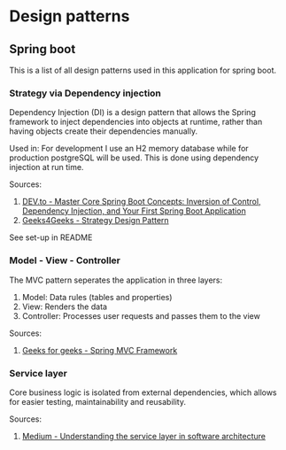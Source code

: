 # Design patterns
## Spring boot
This is a list of all design patterns used in this application for spring boot.
### Strategy via Dependency injection
Dependency Injection (DI) is a design pattern that allows the Spring framework to inject dependencies into objects at runtime, rather than having objects create their dependencies manually.

Used in: For development I use an H2 memory database while for production postgreSQL will be used. This is done using dependency injection at run time.

Sources: 
1. [DEV.to - Master Core Spring Boot Concepts: Inversion of Control, Dependency Injection, and Your First Spring Boot Application](https://dev.to/techeazy_consulting/master-core-spring-boot-concepts-inversion-of-control-dependency-injection-and-your-first-spring-boot-application-3pp7#:~:text=Inversion%20of%20Control%20(IoC)%20is,simplifying%20dependency%20management%20and%20cleanup.)
2. [Geeks4Geeks - Strategy Design Pattern](https://www.geeksforgeeks.org/system-design/strategy-pattern-set-1/)

See set-up in README

### Model - View - Controller
The MVC pattern seperates the application in three layers:
1. Model: Data rules (tables and properties)
2. View: Renders the data
3. Controller: Processes user requests and passes them to the view

Sources:
1. [Geeks for geeks - Spring MVC Framework](https://www.geeksforgeeks.org/springboot/spring-mvc-framework/)

### Service layer
Core business logic is isolated from external dependencies, which allows for easier testing, maintainability and reusability.

Sources:
1. [Medium - Understanding the service layer in software architecture](https://medium.com/@navroops38/understanding-the-service-layer-in-software-architecture-df9b676b3a16)
